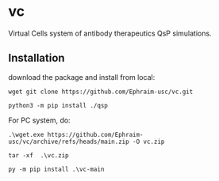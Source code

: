 # vc
Virtual Cells system of antibody therapeutics QsP simulations.


Installation
------------

download the package and install from local:

    wget git clone https://github.com/Ephraim-usc/vc.git
    
    python3 -m pip install ./qsp

For PC system, do:

    .\wget.exe https://github.com/Ephraim-usc/vc/archive/refs/heads/main.zip -O vc.zip
    
    tar -xf  .\vc.zip
    
    py -m pip install .\vc-main
